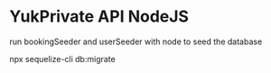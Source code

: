 # YukPrivate API NodeJS

run bookingSeeder and userSeeder with node to seed the database

npx sequelize-cli db:migrate

